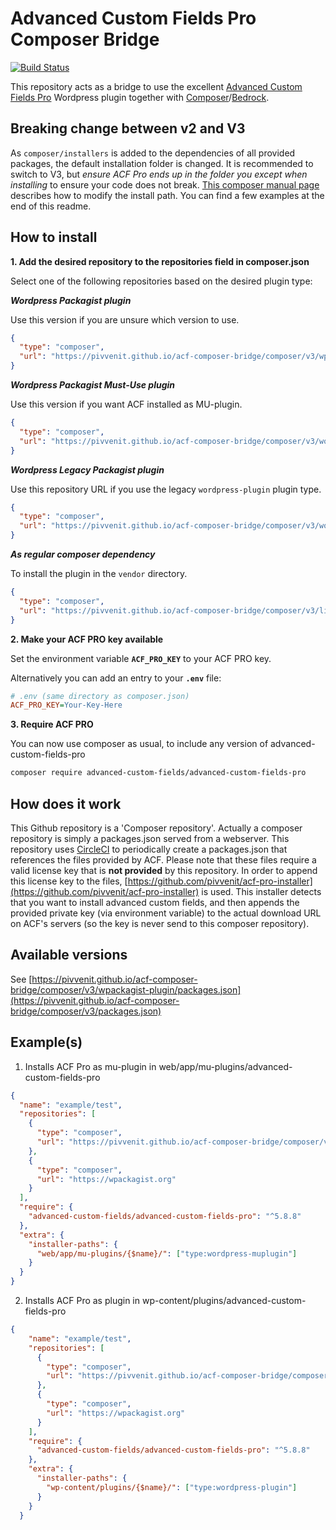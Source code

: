 # Advanced Custom Fields Pro Composer Bridge

[![Build Status](https://img.shields.io/endpoint.svg?url=https%3A%2F%2Factions-badge.atrox.dev%2Fpivvenit%2Facf-composer-bridge%2Fbadge&style=for-the-badge)](https://actions-badge.atrox.dev/pivvenit/acf-composer-bridge/goto)

This repository acts as a bridge to use the excellent [Advanced Custom Fields Pro](https://www.advancedcustomfields.com/pro/)
Wordpress plugin together with [Composer](https://getcomposer.org)/[Bedrock](https://roots.io/bedrock/).

## Breaking change between v2 and V3 ##
As `composer/installers` is added to the dependencies of all provided packages, the default installation folder is changed.
It is recommended to switch to V3, but *ensure ACF Pro ends up in the folder you except when installing* to ensure your code does not break. [This composer manual page](https://getcomposer.org/doc/faqs/how-do-i-install-a-package-to-a-custom-path-for-my-framework.md) describes how to modify the install path. You can find a few examples at the end of this readme.

## How to install
**1. Add the desired repository to the repositories field in composer.json**

Select one of the following repositories based on the desired plugin type:

***Wordpress Packagist plugin***

Use this version if you are unsure which version to use.
```json
{
  "type": "composer",
  "url": "https://pivvenit.github.io/acf-composer-bridge/composer/v3/wpackagist-plugin/"
}
```

***Wordpress Packagist Must-Use plugin***

Use this version if you want ACF installed as MU-plugin.
```json
{
  "type": "composer",
  "url": "https://pivvenit.github.io/acf-composer-bridge/composer/v3/wordpress-muplugin/"
}
```

***Wordpress Legacy Packagist plugin***

Use this repository URL if you use the legacy `wordpress-plugin` plugin type.
```json
{
  "type": "composer",
  "url": "https://pivvenit.github.io/acf-composer-bridge/composer/v3/wordpress-plugin/"
}
```

***As regular composer dependency***

To install the plugin in the `vendor` directory.

```json
{
  "type": "composer",
  "url": "https://pivvenit.github.io/acf-composer-bridge/composer/v3/library/"
}
```

**2. Make your ACF PRO key available**

Set the environment variable **`ACF_PRO_KEY`** to your ACF PRO key.

Alternatively you can add an entry to your **`.env`** file:

```ini
# .env (same directory as composer.json)
ACF_PRO_KEY=Your-Key-Here
```

**3. Require ACF PRO**

You can now use composer as usual, to include any version of advanced-custom-fields-pro
```sh
composer require advanced-custom-fields/advanced-custom-fields-pro
```
## How does it work
This Github repository is a 'Composer repository'.
Actually a composer repository is simply a packages.json served from a webserver.
This repository uses [CircleCI](https://circleci.com/gh/pivvenit/acf-composer-bridge/) to periodically create a packages.json that references 
the files provided by ACF. Please note that these files require a valid license key that is **not provided** by this repository.
In order to append this license key to the files, [https://github.com/pivvenit/acf-pro-installer](https://github.com/pivvenit/acf-pro-installer) is used.
This installer detects that you want to install advanced custom fields, and then appends the provided private key (via environment variable) to the actual download URL on ACF's servers (so the key is never send to this composer repository).

## Available versions
See [https://pivvenit.github.io/acf-composer-bridge/composer/v3/wpackagist-plugin/packages.json](https://pivvenit.github.io/acf-composer-bridge/composer/v3/packages.json)

## Example(s)

1. Installs ACF Pro as mu-plugin in web/app/mu-plugins/advanced-custom-fields-pro
```json
{
  "name": "example/test",
  "repositories": [
    {
      "type": "composer",
      "url": "https://pivvenit.github.io/acf-composer-bridge/composer/v3/wordpress-muplugin/"
    },
    {
      "type": "composer",
      "url": "https://wpackagist.org"
    }
  ],
  "require": {
    "advanced-custom-fields/advanced-custom-fields-pro": "^5.8.8"
  },
  "extra": {
    "installer-paths": {
      "web/app/mu-plugins/{$name}/": ["type:wordpress-muplugin"]
    }
  }
}
```

2. Installs ACF Pro as plugin in wp-content/plugins/advanced-custom-fields-pro
```json
{
    "name": "example/test",
    "repositories": [
      {
        "type": "composer",
        "url": "https://pivvenit.github.io/acf-composer-bridge/composer/v3/wordpress-plugin/"
      },
      {
        "type": "composer",
        "url": "https://wpackagist.org"
      }
    ],
    "require": {
      "advanced-custom-fields/advanced-custom-fields-pro": "^5.8.8"
    },
    "extra": {
      "installer-paths": {
        "wp-content/plugins/{$name}/": ["type:wordpress-plugin"]
      }
    }
  }
```
